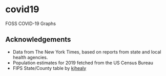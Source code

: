 # covid19
FOSS COVID-19 Graphs

## Acknowledgements
- Data from The New York Times, based on reports from state and local health agencies.
- Population estimates for 2019 fetched from the US Census Bureau
- FIPS State/County table by [kjhealy](https://github.com/kjhealy/fips-codes)
